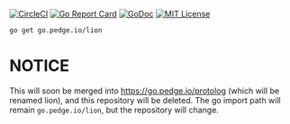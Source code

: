 [![CircleCI](https://circleci.com/gh/peter-edge/lion-go/tree/master.png)](https://circleci.com/gh/peter-edge/lion-go/tree/master)
[![Go Report Card](http://goreportcard.com/badge/peter-edge/lion-go)](http://goreportcard.com/report/peter-edge/lion-go)
[![GoDoc](http://img.shields.io/badge/GoDoc-Reference-blue.svg)](https://godoc.org/go.pedge.io/lion)
[![MIT License](http://img.shields.io/badge/License-MIT-blue.svg)](https://github.com/peter-edge/lion-go/blob/master/LICENSE)

```shell
go get go.pedge.io/lion
```

# NOTICE

This will soon be merged into https://go.pedge.io/protolog (which will be renamed lion), and this repository will be deleted. The go import path will remain `go.pedge.io/lion`, but the repository will change.
